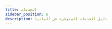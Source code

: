 ```yaml
---
title: الخدمات
sidebar_position: 6
description: دليل الخدمات المتوفرة في ألمانيا
---
```


<!--
import DocCardList from '@theme/DocCardList';

<DocCardList />
-->
